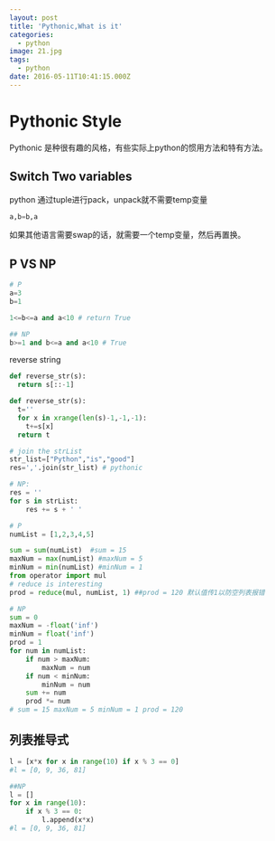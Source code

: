```yaml
---
layout: post
title: 'Pythonic,What is it'
categories:
  - python
image: 21.jpg
tags:
  - python
date: 2016-05-11T10:41:15.000Z
---
```


# Pythonic Style

Pythonic 是种很有趣的风格，有些实际上python的惯用方法和特有方法。

## Switch Two variables

python 通过tuple进行pack，unpack就不需要temp变量
```python
a,b=b,a
```
如果其他语言需要swap的话，就需要一个temp变量，然后再置换。

## P VS NP

```python
# P
a=3
b=1

1<=b<=a and a<10 # return True

## NP
b>=1 and b<=a and a<10 # True

```

reverse string

```python
def reverse_str(s):
  return s[::-1]

def reverse_str(s):
  t=''
  for x in xrange(len(s)-1,-1,-1):
    t+=s[x]
  return t

# join the strList
str_list=["Python","is","good"]
res=','.join(str_list) # pythonic

# NP:
res = ''
for s in strList:
    res += s + ' '

# P
numList = [1,2,3,4,5]   

sum = sum(numList)  #sum = 15
maxNum = max(numList) #maxNum = 5
minNum = min(numList) #minNum = 1
from operator import mul
# reduce is interesting
prod = reduce(mul, numList, 1) ##prod = 120 默认值传1以防空列表报错

# NP
sum = 0
maxNum = -float('inf')
minNum = float('inf')
prod = 1
for num in numList:
    if num > maxNum:
        maxNum = num
    if num < minNum:
        minNum = num
    sum += num
    prod *= num
# sum = 15 maxNum = 5 minNum = 1 prod = 120
```

## 列表推导式

```python
l = [x*x for x in range(10) if x % 3 == 0]
#l = [0, 9, 36, 81]

##NP
l = []
for x in range(10):
    if x % 3 == 0:
        l.append(x*x)
#l = [0, 9, 36, 81]

```
